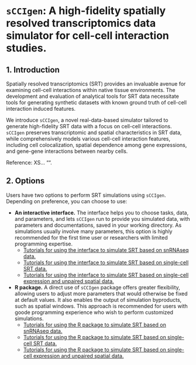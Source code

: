 
<!-- README.md is generated from README.Rmd. Please edit that file -->

# `sCCIgen`: A high-fidelity spatially resolved transcriptomics data simulator for cell-cell interaction studies.

## 1. Introduction

Spatially resolved transcriptomics (SRT) provides an invaluable avenue
for examining cell-cell interactions within native tissue environments.
The development and evaluation of analytical tools for SRT data
necessitate tools for generating synthetic datasets with known ground
truth of cell-cell interaction induced features.

We introduce `sCCIgen`, a novel real-data-based simulator tailored to
generate high-fidelity SRT data with a focus on cell-cell interactions.
`sCCIgen` preserves transcriptomic and spatial characteristics in SRT
data, while comprehensively models various cell-cell interaction
features, including cell colocalization, spatial dependence among gene
expressions, and gene-gene interactions between nearby cells.

Reference: XS… ““.

## 2. Options

Users have two options to perform SRT simulations using `sCCIgen`.
Depending on preference, you can choose to use:

- **An interactive interface.** The interface helps you to choose tasks,
  data, and parameters, and lets `sCCIgen` run to provide you simulated
  data, with parameters and documentations, saved in your working
  directory. As simulations usually involve many parameters, this option
  is highly recommended for the first time user or researchers with
  limited programming expertise.
  - [Tutorials for using the interface to simulate SRT based on snRNAseq
    data.](Rmd/Interface.md)
  - [Tutorials for using the interface to simulate SRT based on
    single-cell SRT data.](Rmd/Interface.md)
  - [Tutorials for using the interface to simulate SRT based on
    single-cell expression and unpaired spatial data.](Rmd/Interface.md)
- **R package.** A direct use of `sCCIgen` package offers greater
  flexibility, allowing users to adjust more parameters that would
  otherwise be fixed at default values. It also enables the output of
  simulation byproducts, such as spatial windows. This approach is
  recommended for users with goode programming experience who wish to
  perform customized simulations.
  - [Tutorials for using the R package to simulate SRT based on snRNAseq
    data.](/Users/songxiaoyu152/NUS%20Dropbox/Xiaoyu%20Song/SpatialTranscriptomics/Paper_sCCIgen/Github/Rmd/Rpackage_snRNAseq.md)
  - [Tutorials for using the R package to simulate SRT based on
    single-cell SRT data.](Rmd/Rpackage_SRT.md)
  - [Tutorials for using the R package to simulate SRT based on
    single-cell expression and unpaired spatial data.](Rmd/Rpackage.md)
